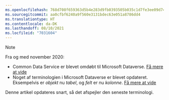 ```yaml
---
ms.openlocfilehash: 768d708f659363d5b4e283d9fb0393505b035c1d7fe3ee09d74ea17eab87a8f0
ms.sourcegitcommit: aa0cfbf6240a9f560e3131bdec63e051a8786dd4
ms.translationtype: HT
ms.contentlocale: da-DK
ms.lasthandoff: 08/10/2021
ms.locfileid: "7031604"
---
```

> [!NOTE]
> Fra og med november 2020:
> - Common Data Service er blevet omdøbt til Microsoft Dataverse. [Få mere at vide](https://aka.ms/PAuAppBlog)
> - Noget af terminologien i Microsoft Dataverse er blevet opdateret. Eksempelvis er *objekt* nu *tabel*, og *felt* er nu *kolonne*. [Få mere at vide](/powerapps/maker/data-platform/data-platform-intro)
>
> Denne artikel opdateres snart, så det afspejler den seneste terminologi.